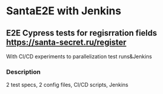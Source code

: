 # SantaE2E with Jenkins

## E2E Cypress tests for regisrration fields https://santa-secret.ru/register

With CI/CD experiments to parallelization test runs&Jenkins

### Description

2 test specs, 2 config files, CI/CD scripts, Jenkins
